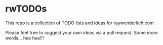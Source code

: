 # rwTODOs

This repo is a collection of TODO lists and ideas for raywenderlich.com

Please feel free to suggest your own ideas via a pull request.
Some more words... hee hee!!!
